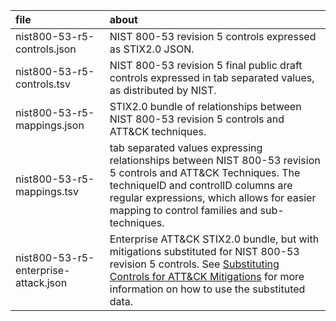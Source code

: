| file | about |
|:-----|:------|
| nist800-53-r5-controls.json | NIST 800-53 revision 5 controls expressed as STIX2.0 JSON. |
| nist800-53-r5-controls.tsv  | NIST 800-53 revision 5 final public draft controls expressed in tab separated values, as distributed by NIST. |
| nist800-53-r5-mappings.json | STIX2.0 bundle of relationships between NIST 800-53 revision 5 controls and ATT&CK techniques. |
| nist800-53-r5-mappings.tsv  | tab separated values expressing relationships between NIST 800-53 revision 5 controls and ATT&CK Techniques. The techniqueID and controlID columns are regular expressions, which allows for easier mapping to control families and sub-techniques. |
| nist800-53-r5-enterprise-attack.json | Enterprise ATT&CK STIX2.0 bundle, but with mitigations substituted for NIST 800-53 revision 5 controls. See [Substituting Controls for ATT&CK Mitigations](/docs/substituting_controls.md) for more information on how to use the substituted data. | 
